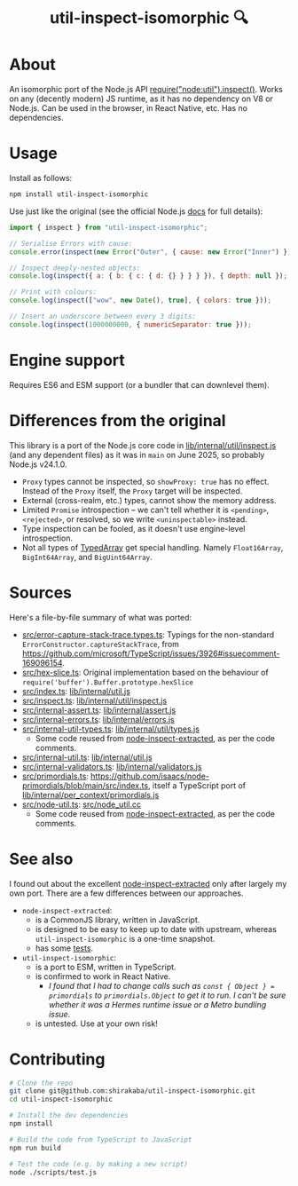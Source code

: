 <h1 align="center">util-inspect-isomorphic 🔍</h2>

# About

An isomorphic port of the Node.js API [require("node:util").inspect()](https://nodejs.org/api/util.html#utilinspectobject-options). Works on any (decently modern) JS runtime, as it has no dependency on V8 or Node.js. Can be used in the browser, in React Native, etc. Has no dependencies.

# Usage

Install as follows:

```sh
npm install util-inspect-isomorphic
```

Use just like the original (see the official Node.js [docs](https://nodejs.org/api/util.html#utilinspectobject-options) for full details):

```js
import { inspect } from "util-inspect-isomorphic";

// Serialise Errors with cause:
console.error(inspect(new Error("Outer", { cause: new Error("Inner") })));

// Inspect deeply-nested objects:
console.log(inspect({ a: { b: { c: { d: {} } } } }), { depth: null });

// Print with colours:
console.log(inspect(["wow", new Date(), true], { colors: true }));

// Insert an underscore between every 3 digits:
console.log(inspect(1000000000, { numericSeparator: true }));
```

# Engine support

Requires ES6 and ESM support (or a bundler that can downlevel them).

# Differences from the original

This library is a port of the Node.js core code in [lib/internal/util/inspect.js](https://github.com/nodejs/node/blob/main/lib/internal/util/inspect.js) (and any dependent files) as it was in `main` on June 2025, so probably Node.js v24.1.0.

- `Proxy` types cannot be inspected, so `showProxy: true` has no effect. Instead of the `Proxy` itself, the `Proxy` target will be inspected.
- External (cross-realm, etc.) types, cannot show the memory address.
- Limited `Promise` introspection – we can't tell whether it is `<pending>`, `<rejected>`, or resolved, so we write `<uninspectable>` instead.
- Type inspection can be fooled, as it doesn't use engine-level introspection.
- Not all types of [TypedArray](https://developer.mozilla.org/en-US/docs/Web/JavaScript/Reference/Global_Objects/TypedArray) get special handling. Namely `Float16Array`, `BigInt64Array`, and `BigUint64Array`.

# Sources

Here's a file-by-file summary of what was ported:

- [src/error-capture-stack-trace.types.ts](./src/error-capture-stack-trace.types.ts): Typings for the non-standard `ErrorConstructor.captureStackTrace`, from https://github.com/microsoft/TypeScript/issues/3926#issuecomment-169096154.
- [src/hex-slice.ts](./src/hex-slice.ts): Original implementation based on the behaviour of `require('buffer').Buffer.prototype.hexSlice`
- [src/index.ts](./src/index.ts): [lib/internal/util.js](https://github.com/nodejs/node/blob/main/lib/internal/util.js)
- [src/inspect.ts](./src/inspect.ts): [lib/internal/util/inspect.js](https://github.com/nodejs/node/blob/main/lib/internal/util/inspect.js)
- [src/internal-assert.ts](./src/internal-assert.ts): [lib/internal/assert.js](https://github.com/nodejs/node/blob/main/lib/internal/assert.js)
- [src/internal-errors.ts](./src/internal-errors.ts): [lib/internal/errors.js](https://github.com/nodejs/node/blob/main/lib/internal/errors.js)
- [src/internal-util-types.ts](./src/internal-util-types.ts): [lib/internal/util/types.js](https://github.com/nodejs/node/blob/main/lib/internal/util/types.js)
  - Some code reused from [node-inspect-extracted](https://github.com/hildjj/node-inspect-extracted/blob/main/src/internal/util/types.js), as per the code comments.
- [src/internal-util.ts](./src/internal-util.ts): [lib/internal/util.js](https://github.com/nodejs/node/blob/main/lib/internal/util.js)
- [src/internal-validators.ts](./src/internal-validators.ts): [lib/internal/validators.js](https://github.com/nodejs/node/blob/main/lib/internal/validators.js)
- [src/primordials.ts](./src/primordials.ts): https://github.com/isaacs/node-primordials/blob/main/src/index.ts, itself a TypeScript port of [lib/internal/per_context/primordials.js](https://github.com/nodejs/node/blob/main/lib/internal/per_context/primordials.js)
- [src/node-util.ts](./src/node-util.ts): [src/node_util.cc](https://github.com/nodejs/node/blob/main/src/node_util.cc)
  - Some code reused from [node-inspect-extracted](https://github.com/hildjj/node-inspect-extracted/blob/main/src/util.js), as per the code comments.

# See also

I found out about the excellent [node-inspect-extracted](https://github.com/hildjj/node-inspect-extracted) only after largely my own port. There are a few differences between our approaches.

- `node-inspect-extracted`:
  - is a CommonJS library, written in JavaScript.
  - is designed to be easy to keep up to date with upstream, whereas `util-inspect-isomorphic` is a one-time snapshot.
  - has some [tests](https://github.com/hildjj/node-inspect-extracted/tree/main/test).
- `util-inspect-isomorphic`:
  - is a port to ESM, written in TypeScript.
  - is confirmed to work in React Native.
    - _I found that I had to change calls such as `const { Object } = primordials` to `primordials.Object` to get it to run. I can't be sure whether it was a Hermes runtime issue or a Metro bundling issue._
  - is untested. Use at your own risk!

# Contributing

```sh
# Clone the repo
git clone git@github.com:shirakaba/util-inspect-isomorphic.git
cd util-inspect-isomorphic

# Install the dev dependencies
npm install

# Build the code from TypeScript to JavaScript
npm run build

# Test the code (e.g. by making a new script)
node ./scripts/test.js
```
